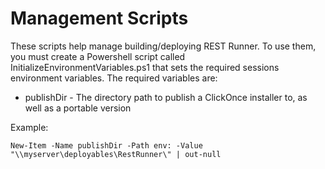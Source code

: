 # Management Scripts

These scripts help manage building/deploying REST Runner.  To use them, you must create a Powershell script called
InitializeEnvironmentVariables.ps1 that sets the required sessions environment variables.  The required variables are:

* publishDir - The directory path to publish a ClickOnce installer to, as well as a portable version

Example:

    New-Item -Name publishDir -Path env: -Value "\\myserver\deployables\RestRunner\" | out-null
